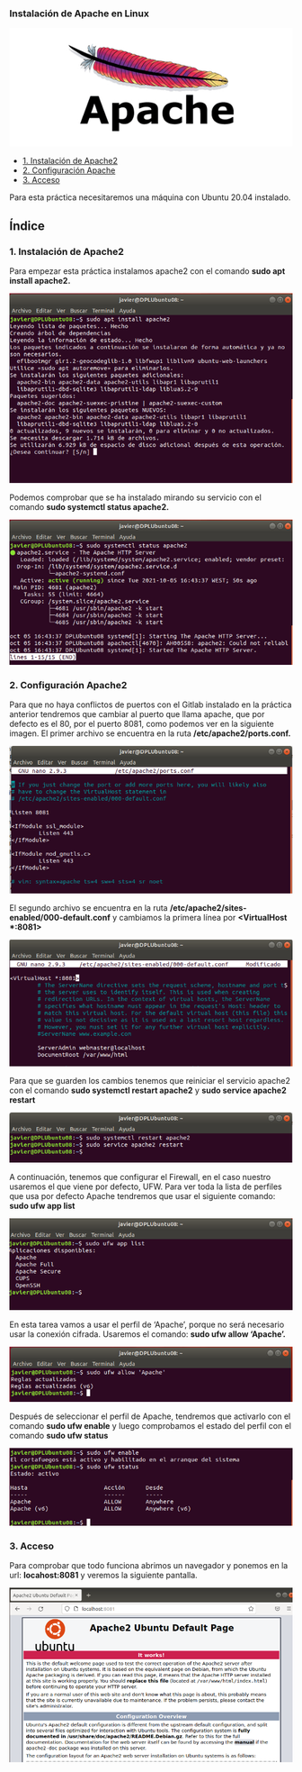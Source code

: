 ### Instalación de Apache en Linux

![logo-apache](https://github.com/Regnierd/Apache2/blob/main/img/apache2.jpeg)

- <a href="#1">1. Instalación de Apache2</a>
- <a href="#2">2. Configuración Apache</a>
- <a href="#3">3. Acceso</a>

Para esta práctica necesitaremos una máquina con Ubuntu 20.04 instalado. 

## Índice 

<a name="1"></a>

### 1. Instalación de Apache2
Para empezar esta práctica instalamos apache2 con el comando <b>sudo apt install apache2.</b>

![1](https://github.com/Regnierd/Apache2/blob/main/img/1.png)

Podemos comprobar que se ha instalado mirando su servicio con el comando <b> sudo systemctl status apache2.</b>

![2](https://github.com/Regnierd/Apache2/blob/main/img/2.png)

<a name="2"></a>

### 2. Configuración Apache2
Para que no haya conflictos de puertos con el Gitlab instalado en la práctica anterior tendremos que cambiar al puerto que llama apache, que por defecto es el 80, por el puerto 8081, como podemos ver en la siguiente imagen. El primer archivo se encuentra en la ruta <b>/etc/apache2/ports.conf.</b>

![3](https://github.com/Regnierd/Apache2/blob/main/img/9.png)

El segundo archivo se encuentra en la ruta <b>/etc/apache2/sites-enabled/000-default.conf</b> y cambiamos la primera línea por <b><VirtualHost *:8081></b>

![4](https://github.com/Regnierd/Apache2/blob/main/img/8.png)

Para que se guarden los cambios tenemos que reiniciar el servicio apache2 con el comando <b>sudo systemctl restart apache2</b> y <b>sudo service apache2 restart</b>

![5](https://github.com/Regnierd/Apache2/blob/main/img/10.png)

A continuación, tenemos que configurar el Firewall, en el caso nuestro usaremos el que viene por defecto, UFW. Para ver toda la lista de perfiles que usa por defecto Apache tendremos que usar el siguiente comando: <b>sudo ufw app list</b>

![6](https://github.com/Regnierd/Apache2/blob/main/img/3.png)

En esta tarea vamos a usar el perfil de ‘Apache’, porque no será necesario usar la conexión cifrada. Usaremos el comando: <b>sudo ufw allow ‘Apache’.</b>

![7](https://github.com/Regnierd/Apache2/blob/main/img/4.png)

Después de seleccionar el perfil de Apache, tendremos que activarlo con el comando <b>sudo ufw enable</b> y luego comprobamos el estado del perfil con el comando <b>sudo ufw status</b>

![8](https://github.com/Regnierd/Apache2/blob/main/img/6.png)

### 3. Acceso
Para comprobar que todo funciona abrimos un navegador y ponemos en la url: <b>locahost:8081</b> y veremos la siguiente pantalla.

![9](https://github.com/Regnierd/Apache2/blob/main/img/11.png)